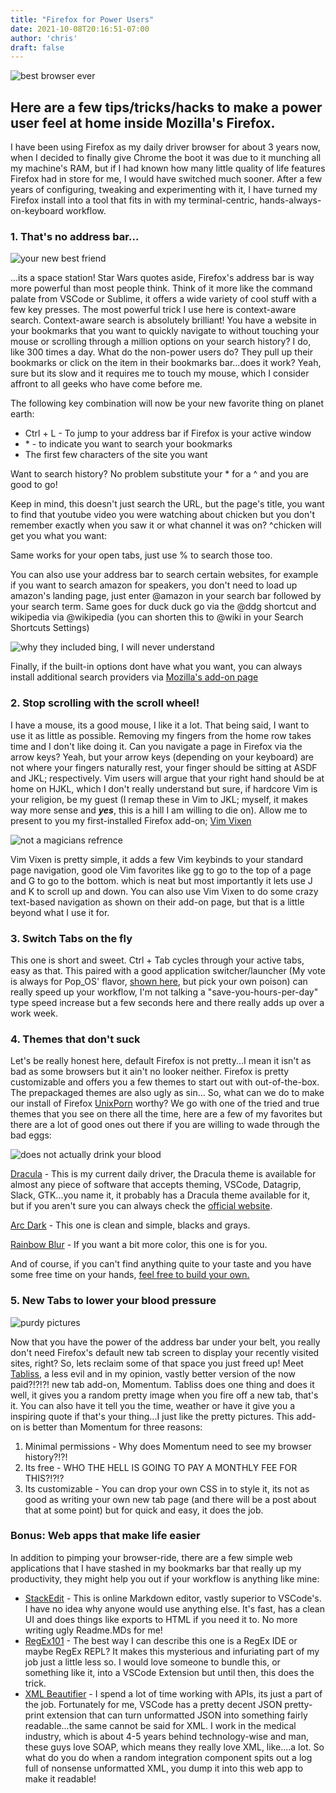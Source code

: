 ```yaml
---
title: "Firefox for Power Users"
date: 2021-10-08T20:16:51-07:00
author: 'chris'
draft: false
---
```


![best browser ever](/posts/Firefox_Logo.png)

## Here are a few tips/tricks/hacks to make a power user feel at home inside Mozilla's Firefox.

I have been using Firefox as my daily driver browser for about 3 years now, when I decided to finally give Chrome the boot it was due to it munching all my machine's RAM, but if I had known how many little quality of life features Firefox had in store for me, I would have switched much sooner. After a few years of configuring, tweaking and experimenting with it, I have turned my Firefox install into a tool that fits in with my terminal-centric, hands-always-on-keyboard workflow. 


  

### 1. That's no address bar...

![your new best friend](/posts/Firefox_search_bar.png)

...its a space station! Star Wars quotes aside, Firefox's address bar is way more powerful than most people think. Think of it more like the command palate from VSCode or Sublime, it offers a wide variety of cool stuff with a few key presses. The most powerful trick I use here is context-aware search. Context-aware search is absolutely brilliant! You have a website in your bookmarks that you want to quickly navigate to without touching your mouse or scrolling through a million options on your search history? I do, like 300 times a day. What do the non-power users do? They pull up their bookmarks or click on the item in their bookmarks bar...does it work? Yeah, sure but its slow and it requires me to touch my mouse, which I consider affront to all geeks who have come before me. 

The following key combination will now be your new favorite thing on planet earth: 

 - Ctrl + L - To jump to your address bar if Firefox is your active window
 - \* - to indicate you want to search your bookmarks 
 - The first few characters of the site you want

Want to search history? No problem substitute your * for a ^ and you are good to go!

Keep in mind, this doesn't just search the URL, but the page's title, you want to find that youtube video you were watching about chicken but you don't remember exactly when you saw it or what channel it was on? ^chicken will get you what you want:

Same works for your open tabs, just use % to search those too. 

You can also use your address bar to search certain websites, for example if you want to search amazon for speakers, you don't need to load up amazon's landing page, just enter @amazon in your search bar followed by your search term. Same goes for duck duck go via the @ddg shortcut and wikipedia via @wikipedia (you can shorten this to @wiki in your Search Shortcuts Settings)

![why they included bing, I will never understand](/posts/Firefox_search_shortcuts.png)

Finally, if the built-in options dont have what you want, you can always install additional search providers via [Mozilla's add-on page](https://addons.mozilla.org/en-US/firefox/extensions/category/search-tools/) 



### 2. Stop scrolling with the scroll wheel!

I have a mouse, its a good mouse, I like it a lot. That being said, I want to use it as little as possible. Removing my fingers from the home row takes time and I don't like doing it. Can you navigate a page in Firefox via the arrow keys? Yeah, but your arrow keys (depending on your keyboard) are not where your fingers naturally rest, your finger should be sitting at ASDF and JKL; respectively. Vim users will argue that your right hand should be at home on HJKL, which I don't really understand but sure, if hardcore Vim is your religion, be my guest (I remap these in Vim to JKL; myself, it makes way more sense and ***yes***, this is a hill I am willing to die on).  Allow me to present to you my first-installed Firefox add-on; [Vim Vixen](https://addons.mozilla.org/en-US/firefox/addon/vim-vixen/) 

![not a magicians refrence](/posts/Firefox_vim_vixen.png)

Vim Vixen is pretty simple, it adds a few Vim keybinds to your standard page navigation, good ole Vim favorites like gg to go to the top of a page and G to go to the bottom. which is neat but most importantly it lets use J and K to scroll up and down. You can also use Vim Vixen to do some crazy text-based navigation as shown on their add-on page, but that is a little beyond what I use it for. 


### 3. Switch Tabs on the fly

This one is short and sweet. Ctrl + Tab cycles through your active tabs, easy as that. This paired with a good application switcher/launcher (My vote is always for Pop_OS' flavor, [shown here](https://youtu.be/aqj0cRTZaVE?t=9), but pick your own poison) can really speed up your workflow, I'm not talking a "save-you-hours-per-day" type speed increase but a few seconds here and there really adds up over a work week. 

### 4. Themes that don't suck

Let's be really honest here, default Firefox is not pretty...I mean it isn't as bad as some browsers but it ain't no looker neither. Firefox is pretty customizable and offers you a few themes to start out with out-of-the-box. The prepackaged themes are also ugly as sin... So, what can we do to make our install of Firefox [UnixPorn](https://www.reddit.com/r/unixporn/) worthy? We go with one of the tried and true themes that you see on there all the time, here are a few of my favorites but there are a lot of good ones out there if you are willing to wade through the bad eggs:

![does not actually drink your blood](/posts/Firefox_dracula_theme.png)

[Dracula](https://addons.mozilla.org/en-US/firefox/addon/dracula-dark/) - This is my current daily driver, the Dracula theme is available for almost any piece of software that accepts theming, VSCode, Datagrip, Slack, GTK...you name it, it probably has a Dracula theme available for it, but if you aren't sure you can always check the [official website](https://draculatheme.com/).

[Arc Dark](https://addons.mozilla.org/en-US/firefox/addon/arc-dark-theme-we/?utm_source=addons.mozilla.org&utm_medium=referral&utm_content=search) - This one is clean and simple, blacks and grays.

[Rainbow Blur](https://addons.mozilla.org/en-US/firefox/addon/rainbow-blur-1/?utm_source=addons.mozilla.org&utm_medium=referral&utm_content=search) - If you want a bit more color, this one is for you. 

And of course, if you can't find anything quite to your taste and you have some free time on your hands, [feel free to build your own.](https://extensionworkshop.com/documentation/themes/)


### 5. New Tabs to lower your blood pressure

![purdy pictures](/posts/Firefox_tabliss.png)

Now that you have the power of the address bar under your belt, you really don't need Firefox's default new tab screen to display your recently visited sites, right? So, lets reclaim some of that space you just freed up! Meet [Tabliss](https://addons.mozilla.org/en-US/firefox/addon/tabliss/), a less evil and in my opinion, vastly better version of the now paid?!?!?! new tab add-on, Momentum. Tabliss does one thing and does it well, it gives you a random pretty image when you fire off a new tab, that's it. You can also have it tell you the time, weather or have it give you a inspiring quote if that's your thing...I just like the pretty pictures. This add-on is better than Momentum for three reasons: 

 1. Minimal permissions - Why does Momentum need to see my browser history?!?!
 2. Its free - WHO THE HELL IS GOING TO PAY A MONTHLY FEE FOR THIS?!?!?
 3. Its customizable - You can drop your own CSS in to style it, its not as good as writing your own new tab page (and there will be a post about that at some point) but for quick and easy, it does the job. 

### Bonus: Web apps that make life easier

In addition to pimping your browser-ride, there are a few simple web applications that I have stashed in my bookmarks bar that really up my productivity, they might help you out if your workflow is anything like mine:

- [StackEdit](https://stackedit.io/) - This is online Markdown editor, vastly superior to VSCode's. I have no idea why anyone would use anything else. It's fast, has a clean UI and does things like exports to HTML if you need it to. No more writing ugly Readme.MDs for me!
- [RegEx101](https://regex101.com/) - The best way I can describe this one is a RegEx IDE or maybe RegEx REPL? It makes this mysterious and infuriating part of my job just a little less so. I would love someone to bundle this, or something like it,  into a VSCode Extension but until then, this does the trick.
- [XML Beautifier](https://codebeautify.org/xml-pretty-print) - I spend a lot of time working with APIs, its just a part of the job. Fortunately for me, VSCode has a pretty decent JSON pretty-print extension that can turn unformatted JSON into something fairly readable...the same cannot be said for XML. I work in the medical industry, which is about 4-5 years behind technology-wise and man, these guys love SOAP, which means they really love XML, like....a lot. So what do you do when a random integration component spits out a log full of nonsense unformatted XML, you dump it into this web app to make it readable!


